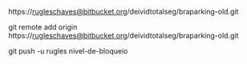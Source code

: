 https://rugleschaves@bitbucket.org/deividtotalseg/braparking-old.git

git remote add origin https://rugleschaves@bitbucket.org/deividtotalseg/braparking-old.git

git push -u rugles nivel-de-bloqueio